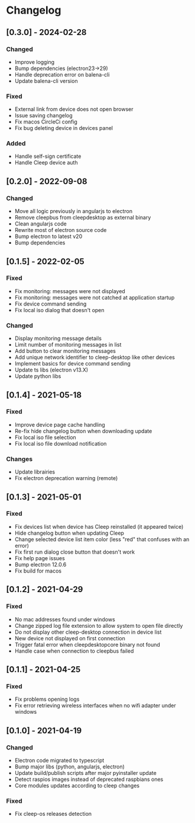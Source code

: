 # Changelog

## [0.3.0] - 2024-02-28

### Changed

- Improve logging
- Bump dependencies (electron23->29)
- Handle deprecation error on balena-cli
- Update balena-cli version

### Fixed

- External link from device does not open browser
- Issue saving changelog
- Fix macos CircleCi config
- Fix bug deleting device in devices panel

### Added

- Handle self-sign certificate
- Handle Cleep device auth

## [0.2.0] - 2022-09-08

### Changed

- Move all logic previously in angularjs to electron
- Remove cleepbus from cleepdesktop as external binary
- Clean angularjs code
- Rewrite most of electron source code
- Bump electron to latest v20
- Bump dependencies

## [0.1.5] - 2022-02-05

### Fixed

- Fix monitoring: messages were not displayed
- Fix monitoring: messages were not catched at application startup
- Fix device command sending
- Fix local iso dialog that doesn't open

### Changed

- Display monitoring message details
- Limit number of monitoring messages in list
- Add button to clear monitoring messages
- Add unique network identifier to cleep-desktop like other devices
- Implement basics for device command sending
- Update ts libs (electron v13.X)
- Update python libs

## [0.1.4] - 2021-05-18

### Fixed

- Improve device page cache handling
- Re-fix hide changelog button when downloading update
- Fix local iso file selection
- Fix local iso file download notification

### Changes

- Update librairies
- Fix electron deprecation warning (remote)

## [0.1.3] - 2021-05-01

### Fixed

- Fix devices list when device has Cleep reinstalled (it appeared twice)
- Hide changelog button when updating Cleep
- Change selected device list item color (less "red" that confuses with an error)
- Fix first run dialog close button that doesn't work
- Fix help page issues
- Bump electron 12.0.6
- Fix build for macos

## [0.1.2] - 2021-04-29

### Fixed

- No mac addresses found under windows
- Change zipped log file extension to allow system to open file directly
- Do not display other cleep-desktop connection in device list
- New device not displayed on first connection
- Trigger fatal error when cleepdesktopcore binary not found
- Handle case when connection to cleepbus failed

## [0.1.1] - 2021-04-25

### Fixed

- Fix problems opening logs
- Fix error retrieving wireless interfaces when no wifi adapter under windows

## [0.1.0] - 2021-04-19

### Changed

- Electron code migrated to typescript
- Bump major libs (python, angularjs, electron)
- Update build/publish scripts after major pyinstaller update
- Detect raspios images instead of deprecated raspbians ones
- Core modules updates according to cleep changes

### Fixed

- Fix cleep-os releases detection
